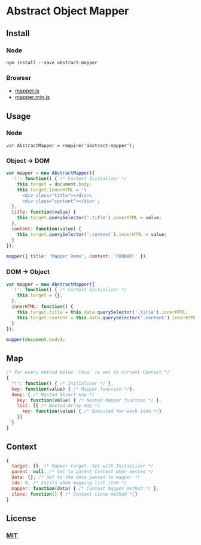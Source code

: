 # Abstract Object Mapper
## Install
### Node
`npm install --save abstract-mapper`

### Browser
* [mapper.js](mapper.js)
* [mapper.min.js](mapper.min.js)

## Usage
### Node
`var AbstractMapper = require('abstract-mapper');`

### Object -> DOM
```javascript
var mapper = new AbstractMapper({
  '!': function() { /* Context Initializer */
    this.target = document.body;
    this.target.innerHTML = '\
      <div class="title"></div>\
      <div class="content"></div>';
  },
  title: function(value) {
    this.target.querySelector('.title').innerHTML = value;
  },
  content: function(value) {
    this.target.querySelector('.content').innerHTML = value;
  }
});

mapper({ title: 'Mapper Demo', content: 'FOOBAR!' });
```

### DOM -> Object
```javascript
var mapper = new AbstractMapper({
  '!': function() { /* Context Initializer */
    this.target = {};
  },
  innerHTML: function() {
    this.target.title = this.data.querySelector('.title').innerHTML;
    this.target.content = this.data.querySelector('.content').innerHTML;
  }
});

mapper(document.body);
```

## Map
```javascript
/* For every method below `this` is set to current Context */
{
  "!": function() { /* Initializer */ },
  key: function(value) { /* Mapper function */},
  deep: { /* Nested Object map */
    key: function(value) { /* Nested Mapper function */ },
    list: [{ /* Nested Array map */
      key: function(value) { /* Executed for each item */}
    }]
  }
}
```

## Context
```javascript
{
  target: {}, /* Mapper target. Set with Initializer */
  parent: null, /* Set to parent Context when nested */
  data: {}, /* Set to the data passed to mapper */
  idx: 0, /* Exists when mapping list item */
  mapper: function(data) { /* Context mapper method */ },
  clone: function() { /* Context clone method */}
}
```
## License
### [MIT](LICENSE)
